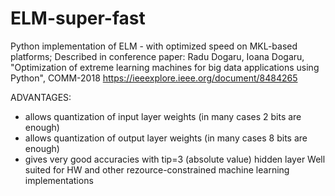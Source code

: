 # ELM-super-fast
Python implementation of ELM - with optimized speed on MKL-based platforms; Described in conference paper: Radu Dogaru, Ioana Dogaru, "Optimization of extreme learning machines for big data applications using Python", COMM-2018
https://ieeexplore.ieee.org/document/8484265

ADVANTAGES: 
- allows quantization of input layer weights (in many cases 2 bits are enough) 
- allows quantization of output layer weights (in many cases 8 bits are enough)
- gives very good accuracies with tip=3 (absolute value) hidden layer 
Well suited for HW and other rezource-constrained machine learning implementations 

